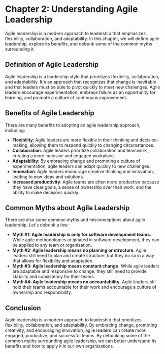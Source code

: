 Chapter 2: Understanding Agile Leadership
=========================================

Agile leadership is a modern approach to leadership that emphasizes flexibility, collaboration, and adaptability. In this chapter, we will define agile leadership, explore its benefits, and debunk some of the common myths surrounding it.

Definition of Agile Leadership
------------------------------

Agile leadership is a leadership style that prioritizes flexibility, collaboration, and adaptability. It's an approach that recognizes that change is inevitable and that leaders must be able to pivot quickly to meet new challenges. Agile leaders encourage experimentation, embrace failure as an opportunity for learning, and promote a culture of continuous improvement.

Benefits of Agile Leadership
----------------------------

There are many benefits to adopting an agile leadership approach, including:

* **Flexibility**: Agile leaders are more flexible in their thinking and decision-making, allowing them to respond quickly to changing circumstances.
* **Collaboration**: Agile leaders prioritize collaboration and teamwork, creating a more inclusive and engaged workplace.
* **Adaptability**: By embracing change and promoting a culture of experimentation, agile leaders can adapt quickly to new challenges.
* **Innovation**: Agile leaders encourage creative thinking and innovation, leading to new ideas and solutions.
* **Increased productivity**: Agile teams are often more productive because they have clear goals, a sense of ownership over their work, and the ability to make decisions quickly.

Common Myths about Agile Leadership
-----------------------------------

There are also some common myths and misconceptions about agile leadership. Let's debunk a few:

* **Myth #1: Agile leadership is only for software development teams.** While agile methodologies originated in software development, they can be applied to any team or organization.
* **Myth #2: Agile leadership means no planning or structure.** Agile leaders still need to plan and create structure, but they do so in a way that allows for flexibility and adaptation.
* **Myth #3: Agile leadership means constant change.** While agile leaders are adaptable and responsive to change, they still need to provide stability and consistency for their teams.
* **Myth #4: Agile leadership means no accountability.** Agile leaders still hold their teams accountable for their work and encourage a culture of ownership and responsibility.

Conclusion
----------

Agile leadership is a modern approach to leadership that prioritizes flexibility, collaboration, and adaptability. By embracing change, promoting creativity, and encouraging innovation, agile leaders can create more engaged, productive, and successful teams. By debunking some of the common myths surrounding agile leadership, we can better understand its benefits and how to apply it in our own organizations.
